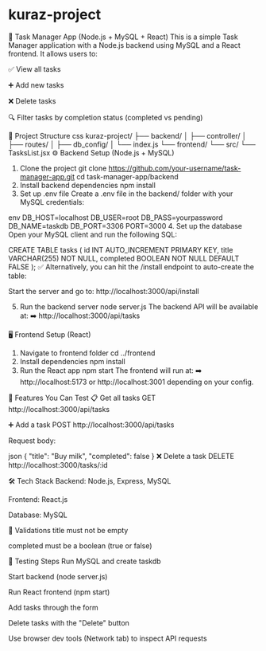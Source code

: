 # kuraz-project

📝 Task Manager App (Node.js + MySQL + React)
This is a simple Task Manager application with a Node.js backend using MySQL and a React frontend. It allows users to:

✅ View all tasks

➕ Add new tasks

❌ Delete tasks

🔍 Filter tasks by completion status (completed vs pending)

📁 Project Structure
css
kuraz-project/
├── backend/
│   ├── controller/
│   ├── routes/
│   ├── db_config/
│   └── index.js
└── frontend/
    └── src/
        └── TasksList.jsx
⚙️ Backend Setup (Node.js + MySQL)
1. Clone the project
git clone https://github.com/your-username/task-manager-app.git
cd task-manager-app/backend
2. Install backend dependencies
npm install
3. Set up .env file
Create a .env file in the backend/ folder with your MySQL credentials:

env
DB_HOST=localhost
DB_USER=root
DB_PASS=yourpassword
DB_NAME=taskdb
DB_PORT=3306
PORT=3000
4. Set up the database
Open your MySQL client and run the following SQL:

CREATE TABLE tasks (
  id INT AUTO_INCREMENT PRIMARY KEY,
  title VARCHAR(255) NOT NULL,
  completed BOOLEAN NOT NULL DEFAULT FALSE
);
✅ Alternatively, you can hit the /install endpoint to auto-create the table:

Start the server and go to: http://localhost:3000/api/install

5. Run the backend server
node server.js
The backend API will be available at:
➡️ http://localhost:3000/api/tasks

🖥️ Frontend Setup (React)
1. Navigate to frontend folder
cd ../frontend
2. Install dependencies
npm install
3. Run the React app
npm start
The frontend will run at:
➡️ http://localhost:5173 or http://localhost:3001 depending on your config.

🚀 Features You Can Test
📋 Get all tasks
GET http://localhost:3000/api/tasks

➕ Add a task
POST http://localhost:3000/api/tasks

Request body:

json
{
  "title": "Buy milk",
  "completed": false
}
❌ Delete a task
DELETE http://localhost:3000/tasks/:id

🛠 Tech Stack
Backend: Node.js, Express, MySQL

Frontend: React.js

Database: MySQL

🔐 Validations
title must not be empty

completed must be a boolean (true or false)

🧪 Testing Steps
Run MySQL and create taskdb

Start backend (node server.js)

Run React frontend (npm start)

Add tasks through the form

Delete tasks with the "Delete" button

Use browser dev tools (Network tab) to inspect API requests